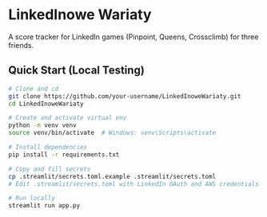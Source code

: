 # LinkedInowe Wariaty

A score tracker for LinkedIn games (Pinpoint, Queens, Crossclimb) for three friends.

## Quick Start (Local Testing)
```bash
# Clone and cd
git clone https://github.com/your-username/LinkedInoweWariaty.git
cd LinkedInoweWariaty

# Create and activate virtual env
python -m venv venv
source venv/bin/activate  # Windows: venv\Scripts\activate

# Install dependencies
pip install -r requirements.txt

# Copy and fill secrets
cp .streamlit/secrets.toml.example .streamlit/secrets.toml
# Edit .streamlit/secrets.toml with LinkedIn OAuth and AWS credentials

# Run locally
streamlit run app.py